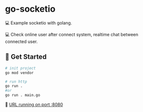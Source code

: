 # go-socketio
💻 Example socketio with golang.

💻 Check online user after connect system, realtime chat between connected user.

## 🚀 Get Started
```bash
# init project
go mod vendor

# run http
go run .
#or
go run . main.go
```



🔗 [URL running on port :8080](http://localhost:8080)
